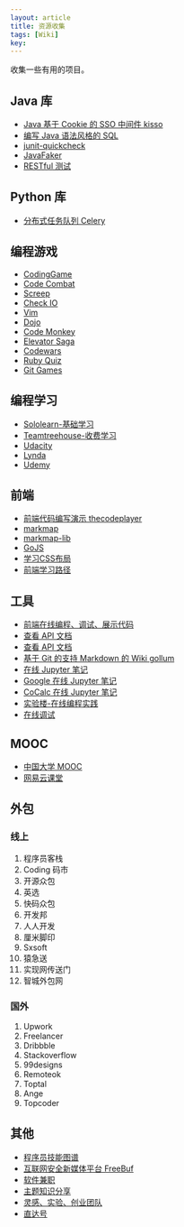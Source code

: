 ```yaml
---
layout: article
title: 资源收集
tags: [Wiki]
key: 
---
```


收集一些有用的项目。

## Java 库

* [Java 基于 Cookie 的 SSO 中间件 kisso](https://gitee.com/baomidou/kisso)
* [编写 Java 语法风格的 SQL](http://www.querydsl.com/)
* [junit-quickcheck](https://github.com/pholser/junit-quickcheck)
* [JavaFaker](https://github.com/DiUS/java-faker)
* [RESTful 测试](https://github.com/rest-assured/rest-assured)

## Python 库

* [分布式任务队列 Celery](http://docs.celeryproject.org/en/latest/)

## 编程游戏

* [CodingGame](https://www.codingame.com/)
* [Code Combat](https://cn.codecombat.com/play)
* [Screep](https://screeps.com/)
* [Check IO](https://checkio.org/)
* [Vim](https://vim-adventures.com/)
* [Dojo](http://www.cyber-dojo.org/)
* [Code Monkey](https://www.playcodemonkey.com/)
* [Elevator Saga](http://play.elevatorsaga.com/)
* [Codewars](https://www.codewars.com/)
* [Ruby Quiz](http://rubyquiz.com/)
* [Git Games](https://www.git-game.com/)

## 编程学习

* [Sololearn-基础学习](https://www.sololearn.com/)
* [Teamtreehouse-收费学习](https://teamtreehouse.com/)
* [Udacity](http://udacity.com/)
* [Lynda](http://lynda.com/)
* [Udemy](https://www.udemy.com/)

## 前端

* [前端代码编写演示 thecodeplayer](http://thecodeplayer.com/)
* [markmap](https://github.com/dundalek/markmap)
* [markmap-lib](https://github.com/gera2ld/markmap-lib)
* [GoJS](https://github.com/NorthwoodsSoftware/GoJS)
* [学习CSS布局](http://zh.learnlayout.com/)
* [前端学习路径](https://juejin.im/post/5c69166d6fb9a04a0c2efcd8)

## 工具

* [前端在线编程、调试、展示代码](https://codepen.io/login)
* [查看 API 文档](https://devdocs.io/)
* [查看 API 文档](http://overapi.com/)
* [基于 Git 的支持 Markdown 的 Wiki gollum](https://github.com/gollum/gollum)
* [在线 Jupyter 笔记](https://nbviewer.jupyter.org/)
* [Google 在线 Jupyter 笔记](https://colab.research.google.com/notebooks/welcome.ipynb##scrollTo=GJBs_flRovLc)
* [CoCalc 在线 Jupyter 笔记](https://cocalc.com/app)
* [实验楼-在线编程实践](https://www.shiyanlou.com/)
* [在线调试](https://tool.lu/coderunner/)

## MOOC

* [中国大学 MOOC](https://www.icourse163.org/)
* [网易云课堂](https://study.163.com/)

## 外包

### 线上

1. 程序员客栈
2. Coding 码市
3. 开源众包
4. 英选
5. 快码众包
6. 开发邦
7. 人人开发
8. 厘米脚印
9. Sxsoft
10. 猿急送
11. 实现网传送门
12. 智城外包网

### 国外

1. Upwork
2. Freelancer
3. Dribbble
4. Stackoverflow
5. 99designs
6. Remoteok
7. Toptal
8. Ange
9. Topcoder

## 其他

* [程序员技能图谱](https://github.com/TeamStuQ/skill-map)
* [互联网安全新媒体平台 FreeBuf](https://www.freebuf.com/)
* [软件兼职](https://shixian.com/)
* [主题知识分享](https://medium.com)
* [灵感、实验、创业团队](https://gurudigger.com/ideas)
* [直达号](http://www.zhidahao.com)
